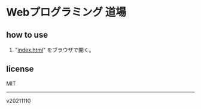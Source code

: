 # Webプログラミング 道場

## how to use

1. "[index.html](https://code4fukui.github.io/htmlprac/)" をブラウザで開く。

## license

MIT

---
v20211110
